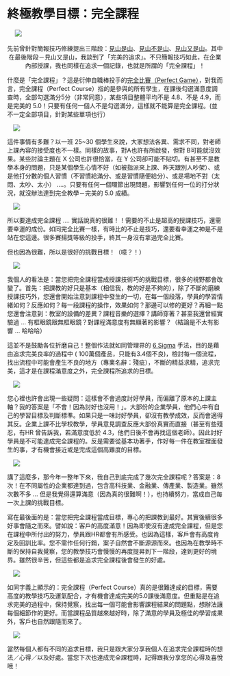 # 終極教學目標：完全課程 

<div style="clear: both; text-align: center;"></div>
<p> <a href="http://1.bp.blogspot.com/-iTrWG-gWHuQ/VhQHR5qkXOI/AAAAAAAANF0/E4SvnTmtcOM/s1600/image_thumb_2d999e7e6e5ebaa7d59ae014a1fbd927.png" style="margin-left: 1em; margin-right: 1em; text-align: center;"><img border="0" src="http://1.bp.blogspot.com/-iTrWG-gWHuQ/VhQHR5qkXOI/AAAAAAAANF0/E4SvnTmtcOM/s1600/image_thumb_2d999e7e6e5ebaa7d59ae014a1fbd927.png"/></a></p>
<div style="clear: both; text-align: center;">先前曾針對簡報技巧修練提出三階段：<a href="http://www.afu.tw/index.php?option=com_content&amp;view=article&amp;id=290:2013-09-17-14-42-08&amp;catid=14:2010-11-28-05-07-48&amp;Itemid=18">見山是山</a>、<a href="http://www.afu.tw/index.php?option=com_content&amp;view=article&amp;id=291:2013-09-17-14-58-45&amp;catid=14:2010-11-28-05-07-48&amp;Itemid=18">見山不是山</a>、<a href="http://www.afu.tw/index.php?option=com_content&amp;view=article&amp;id=292:2013-09-17-17-05-50&amp;catid=14:2010-11-28-05-07-48&amp;Itemid=18">見山又是山</a>。其中在最後階段－見山又是山，我談到了「完美的追求」。不只簡報技巧如此，在企業內部授課，我也同樣在追求一個記錄，也就是所謂的「完全課程」！</div>
<p><a name="more"></a></p>
<p>什麼是「完全課程」？這是衍伸自職棒投手的<a href="http://zh.wikipedia.org/zh-tw/%E5%AE%8C%E5%85%A8%E6%AF%94%E8%B3%BD">完全比賽（Perfect Game）</a>，對我而言，完全課程（Perfect Course）指的是參與的所有學生，在課後勾選滿意度調查時，全部勾選滿分5分（非常同意），某些項目整體平均不是 4.8、不是 4.9，而是完美的 5.0！只要有任何一個人不是勾選滿分，這樣就不能算是完全課程。(並不一定全部項目，針對某些單項也行）</p>
<p><a href="http://1.bp.blogspot.com/-gH8P7f9XM1w/VhQHTPyja9I/AAAAAAAANGQ/CNX4y7uiWgI/s1600/image_thumb_c4ec3b4d1056f400bce2f084d4a4a8a7.png" style="margin-left: 1em; margin-right: 1em; text-align: center;"><img border="0" src="http://1.bp.blogspot.com/-gH8P7f9XM1w/VhQHTPyja9I/AAAAAAAANGQ/CNX4y7uiWgI/s1600/image_thumb_c4ec3b4d1056f400bce2f084d4a4a8a7.png"/></a></p>
<p>這件事情有多難？以一班 25~30 個學生來說，大家想法各異、需求不同，對老師上課內容的接受度也不一樣。同樣的故事，對A也許有所啟發，但對 B可能就沒效果。某些討論主題在 X 公司也許很恰當，在 Y 公司卻可能不貼切。有甚至不是教學本身的問題，只是某個學生心情不好（如被指派來上課、昨天跟別人吵架）、或是他打分數的個人習慣（不習慣給滿分、或是習慣隨便給分）、或是場地不對（太悶、太吵、太小） ….。只要有任何一個環節出現問題，影響到任何一位的打分狀況，就沒辦法達到完全教學－完美的 5.0 成績。</p>
<p><a href="http://1.bp.blogspot.com/-H3w8r1zDGIY/VhQHSEKsx-I/AAAAAAAANF4/qI3reHZ8Lpc/s1600/image_thumb_62fc6a1a6f7db75dee8e58e884b8d867.png" style="margin-left: 1em; margin-right: 1em; text-align: center;"><img border="0" src="http://1.bp.blogspot.com/-H3w8r1zDGIY/VhQHSEKsx-I/AAAAAAAANF4/qI3reHZ8Lpc/s1600/image_thumb_62fc6a1a6f7db75dee8e58e884b8d867.png"/></a></p>
<p>所以要達成完全課程 …. 實話說真的很難！！需要的不止是超高的授課技巧，還需要幸運的成份。如同完全比賽一樣，有時比的不止是技巧，還要看幸運之神是不是站在您這邊。很多賽揚獎等級的投手，終其一身沒有拿過完全比賽。</p>
<p>但也因為很難，所以是很好的挑戰目標！（噫？！）</p>
<p><a href="http://3.bp.blogspot.com/-OTO96wSWQWs/VhQHRKQFA7I/AAAAAAAANFk/ia6pdO_-aVc/s1600/image_thumb_204e3a32b0ab00c9aca7dab46942c4ff.png" style="margin-left: 1em; margin-right: 1em; text-align: center;"><img border="0" src="http://3.bp.blogspot.com/-OTO96wSWQWs/VhQHRKQFA7I/AAAAAAAANFk/ia6pdO_-aVc/s1600/image_thumb_204e3a32b0ab00c9aca7dab46942c4ff.png"/></a></p>
<p>我個人的看法是：當您把完全課程當成授課技術巧的挑戰目標，很多的視野都會改變了。首先：把課教的好只是基本（相信我，教的好是不夠的），除了不斷的磨練授課技巧外，您還會開始注意到課程中發生的一切，在每一個段落，學員的學習情緒如何？反應如何？每一段課程的操作，效果如何？那邊可以修的更好？再細一點您還會注意到：教室的設備的差異？課程音樂的選擇？講師穿著？甚至我還曾經實驗過 … 有框眼鏡跟無框眼鏡？對課程滿意度有無顯著的影響？（結論是不太有影響 … 哈哈哈）</p>
<p>這並不是鼓勵各位折磨自己！整個作法就如同管理界的 <a href="http://zh.wikipedia.org/zh-tw/%E5%85%AD%E6%A8%99%E6%BA%96%E5%B7%AE">6 Sigma</a> 手法，目的是藉由追求完美良率的過程中 ( 100萬個產品，只能有3.4個不良)，檢討每一個流程，找出流程中可能會產生不良的地方（專業名辭：殘疵），不斷的精益求精，追求完美，這才是在課程滿意度之外，完全課程所追求的目標。</p>
<p><a href="http://2.bp.blogspot.com/-fGEL3nneidE/VhQHSzttscI/AAAAAAAANGM/NC0ewbUv6GU/s1600/image_thumb_c8cb4dfd5b2ecd7afb529289deaedf7e.png" style="margin-left: 1em; margin-right: 1em; text-align: center;"><img border="0" src="http://2.bp.blogspot.com/-fGEL3nneidE/VhQHSzttscI/AAAAAAAANGM/NC0ewbUv6GU/s1600/image_thumb_c8cb4dfd5b2ecd7afb529289deaedf7e.png"/></a></p>
<p>您心裡也許會出現一些疑問：這樣會不會過度討好學員，而偏離了原本的上課主軸？我的答案是「不會！因為討好也沒用！」。大部份的企業學員，他們心中有自己的學習目標及判斷標準。如果只是一味討好學員，卻沒有教學成效，反而會適得其反。企業上課不比學校教學，學員意見調查反應大部份真實而直接（甚至有些殘忍，有HR 曾告訴我，若滿意度低於 4.3，他們日後不會再找這個老師）。因此討好學員是不可能達成完全課程的。反是需要從基本功著手，作好每一件在教室裡面發生的事，才有機會接近或是完成這個高難度的目標。</p>
<p><a href="http://1.bp.blogspot.com/-7qfuwuvV-yM/VhQHRTQG71I/AAAAAAAANFs/3O4_jpM5OYE/s1600/image_thumb_04642cb5e1a1a66181d1e0e36a109c56.png" style="margin-left: 1em; margin-right: 1em; text-align: center;"><img border="0" src="http://1.bp.blogspot.com/-7qfuwuvV-yM/VhQHRTQG71I/AAAAAAAANFs/3O4_jpM5OYE/s1600/image_thumb_04642cb5e1a1a66181d1e0e36a109c56.png"/></a></p>
<p>講了這麼多，那今年一整年下來，我自己到底完成了幾次完全課程呢？答案是：8次！在不同屬性的企業都達到過，包含高科技業、金融業、傳產業、製造業。雖然次數不多 … 但是我覺得還算滿意（因為真的很難啊！），也持續努力，當成自己每一次上課的挑戰目標。</p>
<p>寫在最後面的是：當您把完全課程當成目標，專心的把課教到最好。其實後續很多好事會隨之而來。譬如說：客戶的高度滿意！因為即使沒有達成完全課程，但是您在課程中所付出的努力，學員跟HR都會有所感受。也因為這樣，客戶會有高度肯定及回訓比率。您不需作任何行銷，案子自然會不斷源源而來。也因為在教學時不斷的保持自我覺察，您的教學技巧會慢慢的再度提昇到下一階段，達到更好的境界。雖然很辛苦，但這些都是追求完全課程後會發生的好處。</p>
<p><a href="http://2.bp.blogspot.com/-c1xnz8Gsjes/VhQHQ7jN9hI/AAAAAAAANFg/LqnMiYJ5yEA/s1600/image_thumb_1ec63f86016d1484362dacdb8eb4088f.png" style="margin-left: 1em; margin-right: 1em; text-align: center;"><img border="0" src="http://2.bp.blogspot.com/-c1xnz8Gsjes/VhQHQ7jN9hI/AAAAAAAANFg/LqnMiYJ5yEA/s1600/image_thumb_1ec63f86016d1484362dacdb8eb4088f.png"/></a></p>
<p>如同字義上顯示的：完全課程（Perfect Course）真的是很難達成的目標，需要高度的教學技巧及運氣配合，才有機會達成完美的5.0課後滿意度。但重點是在追求完美的過程中，保持覺察，找出每一個可能會影響課程結果的問題點，想辦法讓每個細節作的更好。而當課程品質越來越好時，除了滿意的學員及極佳的學習成果外，客戶也自然跟隨而來了。</p>
<p><a href="http://1.bp.blogspot.com/-sKpBgHTM_W0/VhQHSzanT6I/AAAAAAAANGI/mCKkJFh8M4w/s1600/image_thumb_a9712072162c8cf7661e00ce09a463c4.png" style="margin-left: 1em; margin-right: 1em; text-align: center;"><img border="0" src="http://1.bp.blogspot.com/-sKpBgHTM_W0/VhQHSzanT6I/AAAAAAAANGI/mCKkJFh8M4w/s1600/image_thumb_a9712072162c8cf7661e00ce09a463c4.png"/></a></p>
<p>當然每個人都有不同的追求目標，我只是跟大家分享我個人在追求完全課程時的想法／心得／以及好處。當您下次也達成完全課程時，記得跟我分享您的心得及喜悅哦！</p>